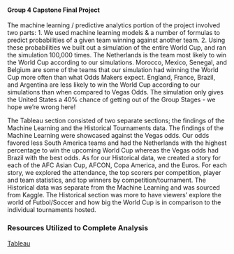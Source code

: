 #### Group 4 Capstone Final Project

The machine learning / predictive analytics portion of the project involved two parts: 1. We used machine learning models & a number of formulas to predict probabilities of a given team winning against another team. 2. Using these probabilities we built out a simulation of the entire World Cup, and ran the simulation 100,000 times. The Netherlands is the team most likely to win the World Cup according to our simulations. Morocco, Mexico, Senegal, and Belgium are some of the teams that our simulation had winning the World Cup more often than what Odds Makers expect. England, France, Brazil, and Argentina are less likely to win the World Cup according to our simulations than when compared to Vegas Odds. The simulation only gives the United States a 40% chance of getting out of the Group Stages - we hope we’re wrong here!

The Tableau section consisted of two separate sections; the findings of the Machine Learning and the Historical Tournaments data. The findings of the Machine Learning were showcased against the Vegas odds. Our odds favored less South America teams and had the Netherlands with the highest percentage to win the upcoming World Cup whereas the Vegas odds had Brazil with the best odds. As for our Historical data, we created a story for each of the AFC Asian Cup, AFCON, Copa America, and the Euros. For each story, we explored the attendance, the top scorers per competition, player and team statistics, and top winners by competition/tournament. The Historical data was separate from the Machine Learning and was sourced from Kaggle. The Historical section was more to have viewers’ explore the world of Futbol/Soccer and how big the World Cup is in comparison to the individual tournaments hosted. 




 
### Resources Utilized to Complete Analysis
[Tableau](https://public.tableau.com/views/FIFA2022WorldCupQualifying/WCQSummaryStory?:language=en-US&publish=yes&:display_count=n&:origin=viz_share_link)

